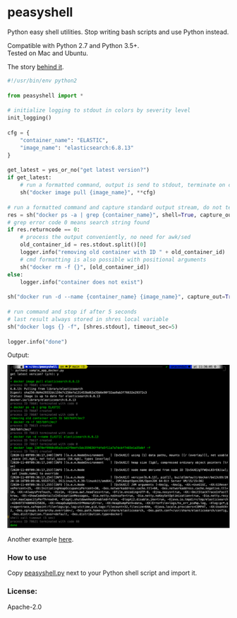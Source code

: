 # peasyshell

Python easy shell utilities. Stop writing bash scripts and use Python instead.

Compatible with Python 2.7 and Python 3.5+.  
Tested on Mac and Ubuntu.

The story [behind it](https://davidoha.medium.com/avoiding-bash-frustration-use-python-for-shell-scripts-44bba8ba1e9e?source=friends_link&sk=a92de79cb005aa919eadaae811e3acbb).

```python
#!/usr/bin/env python2

from peasyshell import *

# initialize logging to stdout in colors by severity level
init_logging()

cfg = {
    "container_name": "ELASTIC",
    "image_name": "elasticsearch:6.8.13"
}

get_latest = yes_or_no("get latest version?")
if get_latest:
    # run a formatted command, output is send to stdout, terminate on cmd failure
    sh("docker image pull {image_name}", **cfg)

# run a formatted command and capture standard output stream, do not terminate on error. Shell enabled to allow piping.
res = sh("docker ps -a | grep {container_name}", shell=True, capture_out=True, exit_on_fail=False, **cfg)
# grep error code 0 means search string found
if res.returncode == 0:
    # process the output conveniently, no need for awk/sed
    old_container_id = res.stdout.split()[0]
    logger.info("removing old container with ID " + old_container_id)
    # cmd formatting is also possible with positional arguments
    sh("docker rm -f {}", [old_container_id])
else:
    logger.info("container does not exist")

sh("docker run -d --name {container_name} {image_name}", capture_out=True, **cfg)

# run command and stop if after 5 seconds
# last result always stored in shres local variable
sh("docker logs {} -f", [shres.stdout], timeout_sec=5)

logger.info("done")
```

Output: 

![](docs/sample_app_docker_output.png)

Another example [here](sample_app.py).

### How to use 

Copy [peasyshell.py](peasyshell.py) next to your Python shell script and import it. 

### License: 
Apache-2.0

